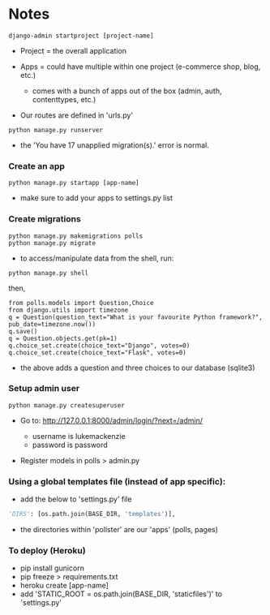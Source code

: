 # Notes

```curl
django-admin startproject [project-name]
```

- Project = the overall application
- Apps = could have multiple within one project (e-commerce shop, blog, etc.)
  - comes with a bunch of apps out of the box (admin, auth, contenttypes, etc.)

- Our routes are defined in 'urls.py'

```curl
python manage.py runserver 
```

- the 'You have 17 unapplied migration(s).' error is normal.

### Create an app

```curl
python manage.py startapp [app-name]
```

- make sure to add your apps to settings.py list

### Create migrations

```curl
python manage.py makemigrations polls
python manage.py migrate
```

- to access/manipulate data from the shell, run:
```curl
python manage.py shell
```
then,
```curl
from polls.models import Question,Choice
from django.utils import timezone
q = Question(question_text="What is your favourite Python framework?", pub_date=timezone.now())
q.save()
q = Question.objects.get(pk=1)
q.choice_set.create(choice_text="Django", votes=0)
q.choice_set.create(choice_text="Flask", votes=0)
```

- the above adds a question and three choices to our database (sqlite3)

### Setup admin user

```curl
python manage.py createsuperuser
```
- Go to: http://127.0.0.1:8000/admin/login/?next=/admin/
  - username is lukemackenzie
  - password is password

- Register models in polls > admin.py

### Using a global templates file (instead of app specific):
- add the below to 'settings.py' file

```python
'DIRS': [os.path.join(BASE_DIR, 'templates')],
```

- the directories within 'pollster' are our 'apps' (polls, pages)

### To deploy (Heroku)

- pip install gunicorn
- pip freeze > requirements.txt 
- heroku create [app-name]
- add 'STATIC_ROOT = os.path.join(BASE_DIR, 'staticfiles')' to 'settings.py'